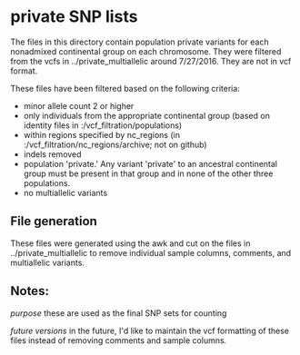 # private SNP lists

The files in this directory contain population private variants for each nonadmixed continental group on each chromosome.  They were filtered from the vcfs in ../private_multiallelic around 7/27/2016.  They are not in vcf format.

These files have been filtered based on the following criteria:
 - minor allele count 2 or higher
 - only individuals from the appropriate continental group (based on identity files in :/vcf_filtration/populations)
 - within regions specified by nc_regions (in :/vcf_filtration/nc_regions/archive; not on github)
 - indels removed
 - population 'private.' Any variant 'private' to an ancestral continental group must be present in that group and in none of the other three populations.
 - no multiallelic variants

## File generation

These files were generated using the awk and cut on the files in ../private_multiallelic to remove individual sample columns, comments, and multiallelic variants.

## Notes:

*purpose* these are used as the final SNP sets for counting

*future versions* in the future, I'd like to maintain the vcf formatting of these files instead of removing comments and sample columns.
